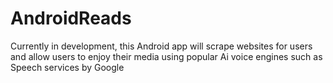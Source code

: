 ﻿# AndroidReads
Currently in development, this Android app will scrape websites for users and allow users to enjoy their media using popular Ai voice engines such as Speech services by Google
